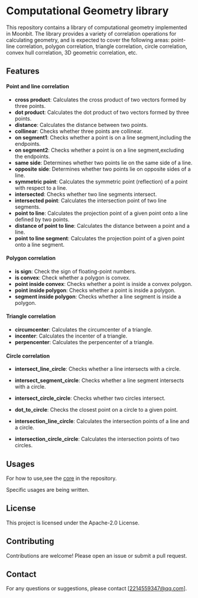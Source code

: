 # Computational Geometry library

This repository contains a library of computational geometry implemented in Moonbit. 
The library provides a variety of correlation operations for calculating geometry, 
and is expected to cover the following areas: point-line correlation, 
polygon correlation, triangle correlation, circle correlation, 
convex hull correlation, 3D geometric correlation, etc.

## Features

#### Point and line correlation

- **cross product**: Calculates the cross product of two vectors formed by three points.
- **dot product**: Calculates the dot product of two vectors formed by three points.
- **distance**: Calculates the distance between two points.
- **collinear**: Checks whether three points are collinear.
- **on segment1**: Checks whether a point is on a line segment,including the endpoints.
- **on segment2**: Checks whether a point is on a line segment,excluding the endpoints.
- **same side**: Determines whether two points lie on the same side of a line.
- **opposite side**: Determines whether two points lie on opposite sides of a line.
- **symmetric point**: Calculates the symmetric point (reflection) of a point with respect to a line.
- **intersected**: Checks whether two line segments intersect.
- **intersected point**: Calculates the intersection point of two line segments.
- **point to line**: Calculates the projection point of a given point onto a line defined by two points.
- **distance of point to line**: Calculates the distance between a point and a line.
- **point to line segment**: Calculates the projection point of a given point onto a line segment.

#### Polygon correlation

- **is sign**: Check the sign of floating-point numbers.
- **is convex**: Check whether a polygon is convex.
- **point inside convex**: Checks whether a point is inside a convex polygon.
- **point inside polygon**: Checks whether a point is inside a polygon.
- **segment inside polygon**: Checks whether a line segment is inside a polygon.

#### Triangle correlation

- **circumcenter**: Calculates the circumcenter of a triangle.
- **incenter**: Calculates the incenter of a triangle.
- **perpencenter**: Calculates the perpencenter of a triangle.

#### Circle correlation

- **intersect_line_circle**: Checks whether a line intersects with a circle.

- **intersect_segment_circle**: Checks whether a line segment intersects with a circle.

- **intersect_circle_circle**: Checks whether two circles intersect.

- **dot_to_circle**: Checks the closest point on a circle to a given point.

- **intersection_line_circle**: Calculates the intersection points of a line and a circle.

- **intersection_circle_circle**: Calculates the intersection points of two circles.

## Usages

For how to use,see the [core](https://github.com/CMoonBack/Computational-geometry/tree/main/src/lib) in the repository.

Specific usages are being written.

## License

This project is licensed under the Apache-2.0 License.

## Contributing

Contributions are welcome! Please open an issue or submit a pull request.

## Contact

For any questions or suggestions, please contact [2214559347@qq.com].
